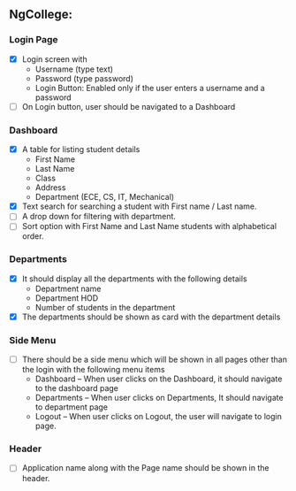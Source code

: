 ## NgCollege:

### Login Page
- [x] Login screen with
    + Username (type text)
    + Password (type password)
    + Login Button: Enabled only if the user enters a username and a password
- [ ] On Login button, user should be navigated to a Dashboard

### Dashboard
- [x] A table for listing student details
    + First Name
    + Last Name
    + Class
    + Address
    + Department (ECE, CS, IT, Mechanical)
- [x] Text search for searching a student with First name / Last name.
- [ ] A drop down for filtering with department.
- [ ] Sort option with First Name and Last Name students with alphabetical order.

### Departments
- [x] It should display all the departments with the following details
    + Department name
    + Department HOD
    + Number of students in the department
- [x] The departments should be shown as card with the department details

### Side Menu
- [ ] There should be a side menu which will be shown in all pages other than the login with the following menu items
    + Dashboard – When user clicks on the Dashboard, it should navigate to the dashboard page
    + Departments – When user clicks on Departments, It should navigate to department page
    + Logout – When user clicks on Logout, the user will navigate to login page.

### Header
- [ ] Application name along with the Page name should be shown in the header.
